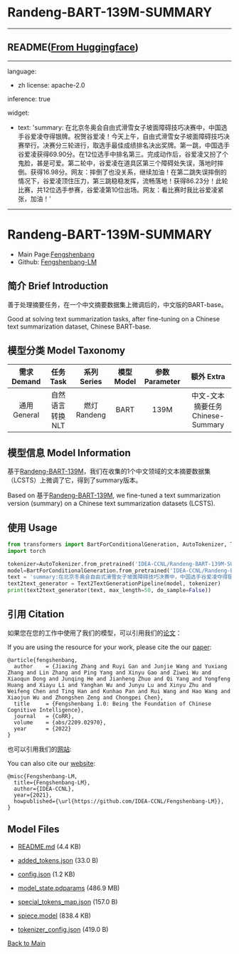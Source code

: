 
# Randeng-BART-139M-SUMMARY
---


## README([From Huggingface](https://huggingface.co/IDEA-CCNL/Randeng-BART-139M-SUMMARY))

---
language: 
  - zh
license: apache-2.0

inference: true

widget:
- text: 'summary: 在北京冬奥会自由式滑雪女子坡面障碍技巧决赛中，中国选手谷爱凌夺得银牌。祝贺谷爱凌！今天上午，自由式滑雪女子坡面障碍技巧决赛举行。决赛分三轮进行，取选手最佳成绩排名决出奖牌。第一跳，中国选手谷爱凌获得69.90分。在12位选手中排名第三。完成动作后，谷爱凌又扮了个鬼脸，甚是可爱。第二轮中，谷爱凌在道具区第三个障碍处失误，落地时摔倒。获得16.98分。网友：摔倒了也没关系，继续加油！在第二跳失误摔倒的情况下，谷爱凌顶住压力，第三跳稳稳发挥，流畅落地！获得86.23分！此轮比赛，共12位选手参赛，谷爱凌第10位出场。网友：看比赛时我比谷爱凌紧张，加油！'
---

# Randeng-BART-139M-SUMMARY

- Main Page:[Fengshenbang](https://fengshenbang-lm.com/)
- Github: [Fengshenbang-LM](https://github.com/IDEA-CCNL/Fengshenbang-LM)

## 简介 Brief Introduction

善于处理摘要任务，在一个中文摘要数据集上微调后的，中文版的BART-base。

Good at solving text summarization tasks, after fine-tuning on a Chinese text summarization dataset, Chinese BART-base.

## 模型分类 Model Taxonomy

|  需求 Demand  | 任务 Task       | 系列 Series      | 模型 Model    | 参数 Parameter | 额外 Extra |
|  :----:  | :----:  | :----:  | :----:  | :----:  | :----:  |
| 通用 General | 自然语言转换 NLT | 燃灯 Randeng | BART |      139M      |     中文-文本摘要任务 Chinese-Summary    |

## 模型信息 Model Information

基于[Randeng-BART-139M](https://huggingface.co/IDEA-CCNL/Randeng-BART-139M)，我们在收集的1个中文领域的文本摘要数据集（LCSTS）上微调了它，得到了summary版本。

Based on 基于[Randeng-BART-139M](https://huggingface.co/IDEA-CCNL/Randeng-BART-139M), we fine-tuned a text summarization version (summary) on a Chinese text summarization datasets (LCSTS).

## 使用 Usage

```python
from transformers import BartForConditionalGeneration, AutoTokenizer, Text2TextGenerationPipeline
import torch

tokenizer=AutoTokenizer.from_pretrained('IDEA-CCNL/Randeng-BART-139M-SUMMARY')
model=BartForConditionalGeneration.from_pretrained('IDEA-CCNL/Randeng-BART-139M-SUMMARY')
text = 'summary:在北京冬奥会自由式滑雪女子坡面障碍技巧决赛中，中国选手谷爱凌夺得银牌。祝贺谷爱凌！今天上午，自由式滑雪女子坡面障碍技巧决赛举行。决赛分三轮进行，取选手最佳成绩排名决出奖牌。第一跳，中国选手谷爱凌获得69.90分。在12位选手中排名第三。完成动作后，谷爱凌又扮了个鬼脸，甚是可爱。第二轮中，谷爱凌在道具区第三个障碍处失误，落地时摔倒。获得16.98分。网友：摔倒了也没关系，继续加油！在第二跳失误摔倒的情况下，谷爱凌顶住压力，第三跳稳稳发挥，流畅落地！获得86.23分！此轮比赛，共12位选手参赛，谷爱凌第10位出场。网友：看比赛时我比谷爱凌紧张，加油！'
text2text_generator = Text2TextGenerationPipeline(model, tokenizer)
print(text2text_generator(text, max_length=50, do_sample=False))
```

## 引用 Citation

如果您在您的工作中使用了我们的模型，可以引用我们的[论文](https://arxiv.org/abs/2209.02970)：

If you are using the resource for your work, please cite the our [paper](https://arxiv.org/abs/2209.02970):

```text
@article{fengshenbang,
  author    = {Jiaxing Zhang and Ruyi Gan and Junjie Wang and Yuxiang Zhang and Lin Zhang and Ping Yang and Xinyu Gao and Ziwei Wu and Xiaoqun Dong and Junqing He and Jianheng Zhuo and Qi Yang and Yongfeng Huang and Xiayu Li and Yanghan Wu and Junyu Lu and Xinyu Zhu and Weifeng Chen and Ting Han and Kunhao Pan and Rui Wang and Hao Wang and Xiaojun Wu and Zhongshen Zeng and Chongpei Chen},
  title     = {Fengshenbang 1.0: Being the Foundation of Chinese Cognitive Intelligence},
  journal   = {CoRR},
  volume    = {abs/2209.02970},
  year      = {2022}
}
```

也可以引用我们的[网站](https://github.com/IDEA-CCNL/Fengshenbang-LM/):

You can also cite our [website](https://github.com/IDEA-CCNL/Fengshenbang-LM/):

```text
@misc{Fengshenbang-LM,
  title={Fengshenbang-LM},
  author={IDEA-CCNL},
  year={2021},
  howpublished={\url{https://github.com/IDEA-CCNL/Fengshenbang-LM}},
}
```




## Model Files

- [README.md](https://paddlenlp.bj.bcebos.com/models/community/IDEA-CCNL/Randeng-BART-139M-SUMMARY/README.md) (4.4 KB)

- [added_tokens.json](https://paddlenlp.bj.bcebos.com/models/community/IDEA-CCNL/Randeng-BART-139M-SUMMARY/added_tokens.json) (33.0 B)

- [config.json](https://paddlenlp.bj.bcebos.com/models/community/IDEA-CCNL/Randeng-BART-139M-SUMMARY/config.json) (1.2 KB)

- [model_state.pdparams](https://paddlenlp.bj.bcebos.com/models/community/IDEA-CCNL/Randeng-BART-139M-SUMMARY/model_state.pdparams) (486.9 MB)

- [special_tokens_map.json](https://paddlenlp.bj.bcebos.com/models/community/IDEA-CCNL/Randeng-BART-139M-SUMMARY/special_tokens_map.json) (157.0 B)

- [spiece.model](https://paddlenlp.bj.bcebos.com/models/community/IDEA-CCNL/Randeng-BART-139M-SUMMARY/spiece.model) (838.4 KB)

- [tokenizer_config.json](https://paddlenlp.bj.bcebos.com/models/community/IDEA-CCNL/Randeng-BART-139M-SUMMARY/tokenizer_config.json) (419.0 B)


[Back to Main](../../)